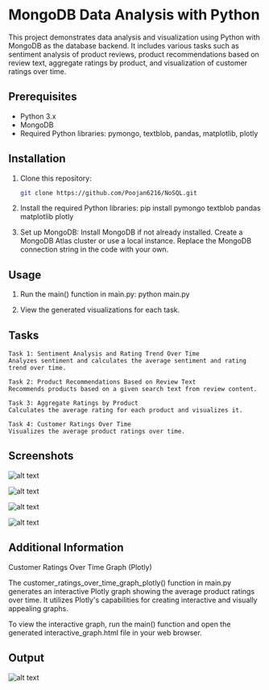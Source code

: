 # MongoDB Data Analysis with Python

This project demonstrates data analysis and visualization using Python with MongoDB as the database backend. It includes various tasks such as sentiment analysis of product reviews, product recommendations based on review text, aggregate ratings by product, and visualization of customer ratings over time.

## Prerequisites

- Python 3.x
- MongoDB
- Required Python libraries: pymongo, textblob, pandas, matplotlib, plotly

## Installation

1. Clone this repository:
   ```bash
   git clone https://github.com/Poojan6216/NoSQL.git

2. Install the required Python libraries:
    pip install pymongo textblob pandas matplotlib plotly

3. Set up MongoDB:
    Install MongoDB if not already installed.
    Create a MongoDB Atlas cluster or use a local instance.
    Replace the MongoDB connection string in the code with your own.

## Usage
1. Run the main() function in main.py:
    python main.py

2. View the generated visualizations for each task.

## Tasks
    Task 1: Sentiment Analysis and Rating Trend Over Time
    Analyzes sentiment and calculates the average sentiment and rating trend over time.

    Task 2: Product Recommendations Based on Review Text
    Recommends products based on a given search text from review content.

    Task 3: Aggregate Ratings by Product
    Calculates the average rating for each product and visualizes it.

    Task 4: Customer Ratings Over Time
    Visualizes the average product ratings over time.


## Screenshots
![alt text](Figure_1.png) 

![alt text](Figure_2.png) 

![alt text](Figure_3.png) 

![alt text](Figure_4.png)


## Additional Information

Customer Ratings Over Time Graph (Plotly)

The customer_ratings_over_time_graph_plotly() function in main.py generates an interactive Plotly graph showing the average product ratings over time. It utilizes Plotly's capabilities for creating interactive and visually appealing graphs.

To view the interactive graph, run the main() function and open the generated interactive_graph.html file in your web browser.

## Output

![alt text](Figure_5.png)